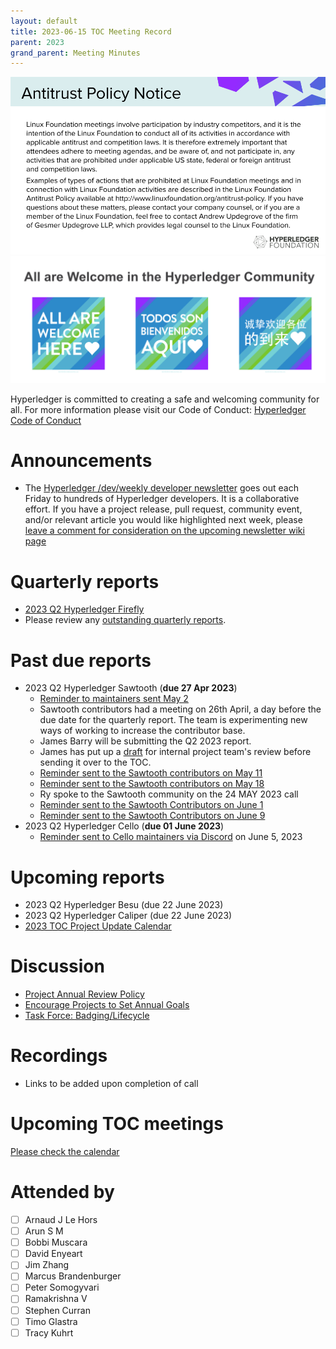 ```yaml
---
layout: default
title: 2023-06-15 TOC Meeting Record
parent: 2023
grand_parent: Meeting Minutes
---
```

![Antitrust Policy Notice](../images/antitrust-policy-notice.png "Antitrust Policy Notice")
![All are Welcome in the Hyperledger Community](../images/all-are-welcome.png "All are Welcome in the Hyperledger Community")

Hyperledger is committed to creating a safe and welcoming community for all. For more information please visit our Code of Conduct: [Hyperledger Code of Conduct](https://toc.hyperledger.org/governing-documents/code-of-conduct.html)

# Announcements
* The [Hyperledger /dev/weekly developer newsletter](https://wiki.hyperledger.org/pages/viewpage.action?pageId=39618905) goes out each Friday to hundreds of Hyperledger developers. It is a collaborative effort. If you have a project release, pull request, community event, and/or relevant article you would like highlighted next week, please [leave a comment for consideration on the upcoming newsletter wiki page](https://wiki.hyperledger.org/display/DR/2023)

# Quarterly reports
* [2023 Q2 Hyperledger Firefly](https://github.com/hyperledger/toc/pull/126)
* Please review any [outstanding quarterly reports](https://github.com/hyperledger/toc/pulls?q=is%3Apr+is%3Aopen+label%3Aquarterly-report+user-review-requested%3A%40me).

# Past due reports
* 2023 Q2 Hyperledger Sawtooth (**due 27 Apr 2023**)
    * [Reminder to maintainers sent May 2](https://discord.com/channels/905194001349627914/941417089779007488/1102952066231586836)
    * Sawtooth contributors had a meeting on 26th April, a day before the due date for the quarterly report. The team is experimenting new ways of working to increase the contributor base.
    * James Barry will be submitting the Q2 2023 report.
    * James has put up a [draft](https://docs.google.com/document/d/1EvbqBNg9bsRnSHpDRIosKbERtWiTkKhllaFLW0xDQ4w/edit?usp=sharing) for internal project team's review before sending it over to the TOC.
    * [Reminder sent to the Sawtooth contributors on May 11](https://discord.com/channels/905194001349627914/941417089779007488/1106221749646925886)
    * [Reminder sent to the Sawtooth contributors on May 18](https://discord.com/channels/905194001349627914/941417089779007488/1108757482614030376)
    * Ry spoke to the Sawtooth community on the 24 MAY 2023 call
    * [Reminder sent to the Sawtooth Contributors on June 1](https://discord.com/channels/905194001349627914/941417089779007488/1113874946624585799)
    * [Reminder sent to the Sawtooth Contributors on June 9](https://discord.com/channels/905194001349627914/941417089779007488/1116781112895742032)
* 2023 Q2 Hyperledger Cello (**due 01 June 2023**)
    * [Reminder sent to Cello maintainers via Discord](https://discord.com/channels/905194001349627914/941475454378991646/1115377168923512902) on June 5, 2023

# Upcoming reports
* 2023 Q2 Hyperledger Besu (due 22 June 2023)
* 2023 Q2 Hyperledger Caliper (due 22 June 2023)
* [2023 TOC Project Update Calendar](../../project-reports/2023/2023-updates.md)

# Discussion
* [Project Annual Review Policy](https://github.com/hyperledger/toc/pull/123)
* [Encourage Projects to Set Annual Goals](https://github.com/hyperledger/toc/pull/125)
* [Task Force: Badging/Lifecycle](https://github.com/hyperledger/toc/issues/50)

# Recordings
* Links to be added upon completion of call

# Upcoming TOC meetings
[Please check the calendar](https://lists.hyperledger.org/g/toc/calendar)

# Attended by
* [ ] Arnaud J Le Hors
* [ ] Arun S M
* [ ] Bobbi Muscara
* [ ] David Enyeart
* [ ] Jim Zhang
* [ ] Marcus Brandenburger
* [ ] Peter Somogyvari
* [ ] Ramakrishna V
* [ ] Stephen Curran
* [ ] Timo Glastra
* [ ] Tracy Kuhrt
